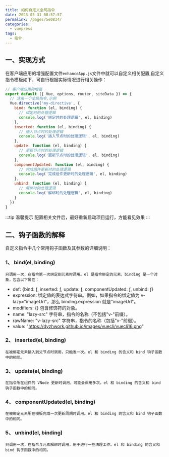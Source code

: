 ```yaml
---
title: 如何自定义全局指令
date: 2023-05-31 08:57:57
permalink: /pages/5e0834/
categories:
  - vuepress
tags:
  - 指令
---
```


## 一、实现方式

在客户端应用的增强配置文件`enhanceApp.js`文件中就可以自定义相关配置,自定义指令模板如下，可自行根据实际情况进行相关操作：

```js
// 客户端应用的增强
export default ({ Vue, options, router, siteData }) => {
  // 注册一个全局指令,示例
  Vue.directive('my-directive', {
    bind: function (el, binding) {
      // 绑定时的处理逻辑
      console.log('绑定时的处理逻辑', el, binding)
    },
    inserted: function (el, binding) {
      // 插入节点时的处理逻辑
      console.log('插入节点时的处理逻辑', el, binding)
    },
    update: function (el, binding) {
      // 更新节点时的处理逻辑
      console.log('更新节点时的处理逻辑', el, binding)
    },
    componentUpdated: function (el, binding) {
      // 完成组件更新时的处理逻辑
      console.log('完成组件更新时的处理逻辑', el, binding)
    },
    unbind: function (el, binding) {
      // 解绑时的处理逻辑
      console.log('解绑时的处理逻辑', el, binding)
    }
  })
}
```

:::tip 温馨提示
配置相关文件后，最好重新启动项目运行，方能看见效果
:::

## 二、钩子函数的解释

自定义指令中几个常用钩子函数及其参数的详细说明：

### 1、 bind(el, binding)

`只调用一次，在指令第一次绑定到元素时调用。el 是指令绑定的元素，binding 是一个对象，包含以下属性：`

- def: {bind: ƒ, inserted: ƒ, update: ƒ, componentUpdated: ƒ, unbind: ƒ}
- expression: 绑定值的表达式字符串。例如，如果指令的绑定值为 v-lazy="imageUrl"，那么 binding.expression 就是"imageUrl"。
- modifiers: {} 包含修饰符的对象。
- name: "lazy-src" 字符串，指令的名称（不包括"v-"前缀）。
- rawName: "v-lazy-src" 字符串，指令的名称（包括"v-"前缀）。
- value: "https://dyzhwork.github.io/images/vuecli/vuecli16.png"

### 2、 inserted(el, binding)

`在被绑定元素插入到父节点时调用，只触发一次。el 和 binding 的含义和 bind 钩子函数中的相同。`

### 3、 update(el, binding)

`在指令所在组件的 VNode 更新时调用，可能会调用多次。el 和 binding 的含义和 bind 钩子函数中的相同。`

### 4、 componentUpdated(el, binding)

`在被绑定元素所在模板完成一次更新周期时调用。el 和 binding 的含义和 bind 钩子函数中的相同。`

### 5、 unbind(el, binding)

`只调用一次，在指令与元素解绑时调用，用于进行一些清理工作。el 和 binding 的含义和 bind 钩子函数中的相同。`
